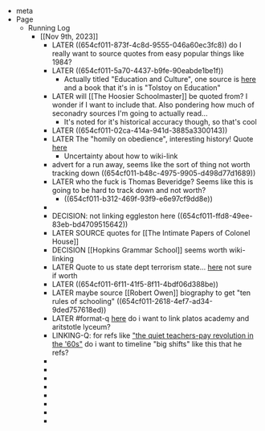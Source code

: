 - meta
- Page
	- Running Log
		- [[Nov 9th, 2023]]
			- LATER ((654cf011-873f-4c8d-9555-046a60ec3fc8)) do I really want to source quotes from easy popular things like 1984?
			- LATER ((654cf011-5a70-4437-b9fe-90eabde1be1f))
				- Actually titled "Education and Culture", one source is [here](https://www.panarchy.org/tolstoy/education.html) and a book that it's in is "Tolstoy on Education"
			- LATER will [[The Hoosier Schoolmaster]] be quoted from? I wonder if I want to include that. Also pondering how much of seconadry sources I'm going to actually read...
				- It's noted for it's historical accuracy though, so that's cool
			- LATER ((654cf011-02ca-414a-941d-3885a3300143))
			- LATER The "homily on obedience", interesting history! Quote [here](((654cf011-647f-48d8-b32f-58fe7a705464)))
				- Uncertainty about how to wiki-link
			- advert for a run away, seems like the sort of thing not worth tracking down ((654cf011-b48c-4975-9905-d498d77d1689))
			- LATER who the fuck is Thomas Beveridge? Seems like this is going to be hard to track down and not worth?
				- ((654cf011-b312-469f-93f9-e6e97cf9dd8e))
			-
			- DECISION: not linking eggleston here ((654cf011-ffd8-49ee-83eb-bd4709515642))
			- LATER SOURCE quotes for [[The Intimate Papers of Colonel House]]
			- DECISION [[Hopkins Grammar School]] seems worth wiki-linking
			- LATER Quote to us state dept terrorism state... [here](((654cf011-855f-4fb0-ab23-66bcb243c78b))) not sure if worth
			- LATER ((654cf011-6f11-41f5-8f11-4bdf06d388be))
			- LATER maybe source [[Robert Owen]] biography to get "ten rules of schooling" ((654cf011-2618-4ef7-ad34-9ded757618ed))
			- LATER #format-q [here](((654cf011-0af2-4d64-a468-140a1823648d))) do i want to link platos academy and aritstotle lyceum?
			- LINKING-Q: for refs like ["the quiet teachers-pay revolution in the '60s"](((654cf011-eb59-4460-964c-e5ea36ffecbf))) do i want to timeline "big shifts" like this that he refs?
			-
			-
			-
			-
			-
			-
			-
			-